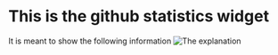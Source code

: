 # This is the github statistics widget

It is meant to show the following information
![The explanation](http://www.screencast.com/t/9K7t34Esn9)
